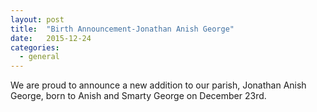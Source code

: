 ```yaml
---
layout: post
title:  "Birth Announcement-Jonathan Anish George"
date:   2015-12-24
categories: 
  - general
---
```


We are proud to announce a new addition to our parish, Jonathan Anish George, born to Anish and Smarty George on December 23rd. 